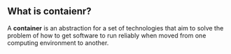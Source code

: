 ## What is contaienr?  
A **container** is an abstraction for a set of technologies that aim to solve the problem of how to get software to run reliably when moved from one computing environment to another.

